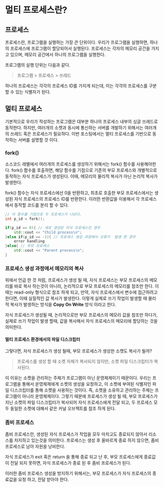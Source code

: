 # 멀티 프로세스란?
## 프로세스
프로세스란, 프로그램을 실행하는 가장 큰 단위이다. 우리가 프로그램을 실행하면, 하나의 프로세스에 프로그램이 할당되어서 실행된다. 프로세스는 각자의 메모리 공간을 가지고 있으며, 메모리 공간에서 하나의 프로그램을 실행한다. 

프로그램의 실행 단위는 다음과 같다.
> 프로그램 > 프로세스 > 쓰레드

하나의 프로세스는 각각의 프로세스 ID를 가지게 되는데, 이는 각각의 프로세스를 구분 할 수 있는 식별자가 된다.

## 멀티 프로세스
기본적으로 우리가 작성하는 프로그램은 대부분 하나의 프로세스 내부의 싱글 쓰레드로 동작한다. 하지만, 여러개의 소켓과 동시에 통신하는 서버를 개발하기 위해서는 여러개의 쓰레드 혹은 프로세스가 필요하다. 이번 포스팅에서는 멀티 프로세스를 기반으로 동작하는 서버를 설명할 것 이다.

### fork()
소스코드 레벨에서 여러개의 프로세스를 생성하기 위해서는 fork() 함수를 사용해야한다. fork() 함수를 호출하면, 해당 함수를 기점으로 기존의 부모 프로세스와 개별적으로 동작하는 자식 프로세스가 생성된다. 이때, 메모리의 물리적 복사가 아닌 논리적 복사가 발생한다.

fork() 함수는 자식 프로세스에선 0을 반환하고, 최초로 호출한 부모 프로세스에서는 생성된 자식 프로세스의 프로세스 ID를 반환한다. 이러한 반환값을 이용해서 각 프로세스에서 동작할 코드를 분리 할 수 있다.

```cpp
// 이 함수를 기점으로 두 프로세스가 나뉜다.
int p_id = fork();

if(p_id == 0){ // 새로 생성된 자식 프로세스인 경우
    std::cout << "Child process\n";
}else if(p_id == -1){ // 프로세스 생성 과정에서 오류가  발생 한 경우
    error handling
}else{ // 부모 프로세스
    std::cout << "Parent process\n";
}
```

### 프로세스 생성 과정에서 메모리의 복사
위에서 언급 한 것 처럼, 프로세스가 생성 될 때, 자식 프로세스는 부모 프로세스의 메모리를 바로 복사 하는것이 아니라, 논리적으로 부모 프로세스의 메모리를 참조만 한다. 이때는 read-only 형식으로 참조 하게 되고, 만약, 자식 프로세스에서 변수에 접근하려고 한다면, 이때 실질적인 값 복사가 발생한다. 이렇게 실제로 쓰기 작업이 발생할 때 물리적 복사가 발생하는 방식을 **Copy On Write** 방식 이라고 한다. 

자식 프로세스가 생성될 때, 논리적으로만 부모 프로세스의 메모리 값을 참조만 하다가, 실제로 쓰기 작업이 발생 할때, 값을 복사해서 자식 프로세스의 메모리에 할당하는 것을 의미한다.

#### 멀티 프로세스 환경에서의 파일 디스크립터
그렇다면, 자식 프로세스가 생성 될때, 부모 프로세스가 생성한 소켓도 복사가 될까?

> 프로세스를 생성 할 때 소켓 자체가 복사되지 않지만, 소켓 파일 디스크립터가 복사된다.

이 이유는 소켓을 관리하는 주체가 프로그램이 아닌 운영체제이기 때문이다. 우리는 프로그램을 통해서 운영체제에게 소켓의 생성을 요청하고, 이 소켓에 부여된 식별자인 파일 디스크립터를 통해 소켓을 사용하는 것이다. 즉, 소켓을 소유하고 관리하는 주체는 프로그램이 아니라 운영체제이다. 그렇기 때문에 프로세스가 생성 될 때, 부모 프로세스가 지닌 소켓의 파일 디스크립터가 복사되어 자식 프로세스에게 전달 되고, 두 프로세스 모두 동일한 소켓에 대해서 같은 커널 오브젝트를 참조 하게 된다.

### 좀비 프로세스
좀비 프로세스란, 생성된 자식 프로세스가 작업을 모두 마치고도 종료되지 않아서 리소스를 차지하고 있는것을 의미한다. 프로세스는 생성 후 올바르게 종료 하지 않으면, 좀비 프로세스로 남아 자원을 낭비한다.

자식 프로세스가 exit 혹은 return 을 통해 종료 되고 난 후, 부모 프로세스에게 종료값이 전달 되지 못하면, 자식 프로세스가 종료 된 후 좀비 프로세스가 된다.

이러한 좀비 프로세스 생성을 방지하기 위해서는, 부모 프로세스가 자식 프로세스의 종료값을 요청 하고, 전달 받아야 한다.